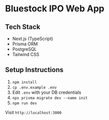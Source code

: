 # Bluestock IPO Web App

## Tech Stack
- Next.js (TypeScript)
- Prisma ORM
- PostgreSQL
- Tailwind CSS

## Setup Instructions
1. `npm install`
2. `cp .env.example .env`
3. Edit `.env` with your DB credentials
4. `npx prisma migrate dev --name init`
5. `npm run dev`

Visit `http://localhost:3000`